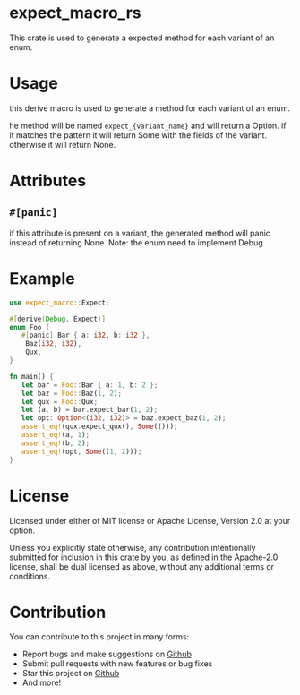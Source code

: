 # expect_macro_rs
This crate is used to generate a expected method for each variant of an enum.

# Usage

 this derive macro is used to generate a method for each variant of an enum.

 he method will be named `expect_{variant_name}` and will return a Option.
 if it matches the pattern it will return Some with the fields of the variant.
 otherwise it will return None.

  # Attributes

 ## `#[panic]`

 if this attribute is present on a variant, the generated method will panic instead of returning None.
 Note: the enum need to implement Debug.

 # Example

 ```rust
 use expect_macro::Expect;

 #[derive(Debug, Expect)]
 enum Foo {
    #[panic] Bar { a: i32, b: i32 },
     Baz(i32, i32),
     Qux,
 }

 fn main() {
    let bar = Foo::Bar { a: 1, b: 2 };
    let baz = Foo::Baz(1, 2);
    let qux = Foo::Qux;
    let (a, b) = bar.expect_bar(1, 2);
    let opt: Option<(i32, i32)> = baz.expect_baz(1, 2);
    assert_eq!(qux.expect_qux(), Some(()));
    assert_eq!(a, 1);
    assert_eq!(b, 2);
    assert_eq!(opt, Some((1, 2)));
 }
 ```
 # License

 Licensed under either of MIT license or Apache License, Version 2.0 at your option.

 Unless you explicitly state otherwise, any contribution intentionally submitted for inclusion in this crate by you, as defined in the Apache-2.0 license, shall be dual licensed as above, without any additional terms or conditions.

 # Contribution

 You can contribute to this project in many forms:

 - Report bugs and make suggestions on [Github](https://github.com/NightProg/expect_macro_rs/)
 - Submit pull requests with new features or bug fixes
 - Star this project on [Github](https://github.com/NightProg/expect_macro_rs/)
 - And more!

 
